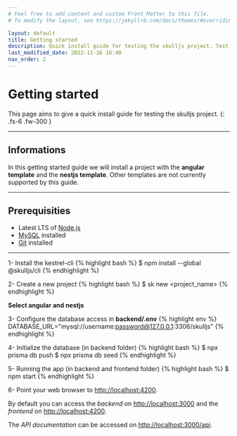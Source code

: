```yaml
---
# Feel free to add content and custom Front Matter to this file.
# To modify the layout, see https://jekyllrb.com/docs/themes/#overriding-theme-defaults

layout: default
title: Getting started
description: Quick install guide for testing the skulljs project. Test it now !
last_modified_date: 2022-11-16 16:40
nav_order: 2
---
```


# Getting started

This page aims to give a quick install guide for testing the skulljs project.
{: .fs-6 .fw-300 }

---

## Informations

In this getting started guide we will install a project with the **angular template** and the **nestjs template**.
Other templates are not currently supported by this guide.

---

## Prerequisities

- Latest LTS of [Node.js](https://nodejs.org/en/)
- [MySQL](https://www.mysql.com/fr/) installed
- [Git](https://git-scm.com/downloads) installed

---

1- Install the kestrel-cli
{% highlight bash %}
$ npm install --global @skulljs/cli
{% endhighlight %}

2- Create a new project
{% highlight bash %}
$ sk new <project_name>
{% endhighlight %}

**Select angular and nestjs**

3- Configure the database access in **backend/.env**
{% highlight env %}
DATABASE_URL="mysql://username:password@127.0.0.1:3306/skulljs"
{% endhighlight %}

4- Initialize the database (in backend folder)
{% highlight bash %}
$ npx prisma db push
$ npx prisma db seed
{% endhighlight %}

5- Running the app (in backend and frontend folder)
{% highlight bash %}
$ npm start
{% endhighlight %}

6- Point your web browser to [http://localhost:4200](http://localhost:4200).

By default you can access the _backend_ on [http://localhost:3000](http://localhost:3000) and the _frontend_ on [http://localhost:4200](http://localhost:4200).

The _API documentation_ can be accessed on [http://localhost:3000/api](http://localhost:3000/api).
